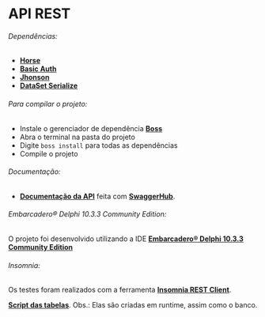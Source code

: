 # API REST

###### Dependências:

* [**Horse**](https://github.com/hashload/horse)
* [**Basic Auth**](https://github.com/hashload/horse-basic-auth)
* [**Jhonson**](https://github.com/hashload/jhonson)
* [**DataSet Serialize**](https://github.com/viniciussanchez/dataset-serialize)

######  Para compilar o projeto:

* Instale o gerenciador de dependência [**Boss**](https://github.com/HashLoad/boss)
* Abra o terminal na pasta do projeto
* Digite `boss install` para todas as dependências
* Compile o projeto

######  Documentação:
* [**Documentação da API**](https://app.swaggerhub.com/apis-docs/w4ll/API_REST/1.0#/) feita com [**SwaggerHub**](https://app.swaggerhub.com/).

######  Embarcadero® Delphi 10.3.3 Community Edition:
O projeto foi desenvolvido utilizando a IDE [**Embarcadero® Delphi 10.3.3 Community Edition**](https://www.embarcadero.com/br/products/delphi/starter/free-download) 

######  Insomnia:
Os testes foram realizados com a ferramenta [**Insomnia REST Client**](https://github.com/Kong/insomnia).

[**Script das tabelas**](https://gist.github.com/w0ll/797ad7ca09a90e3260d5b41802d7c374). Obs.: Elas são criadas em runtime, assim como o banco.
